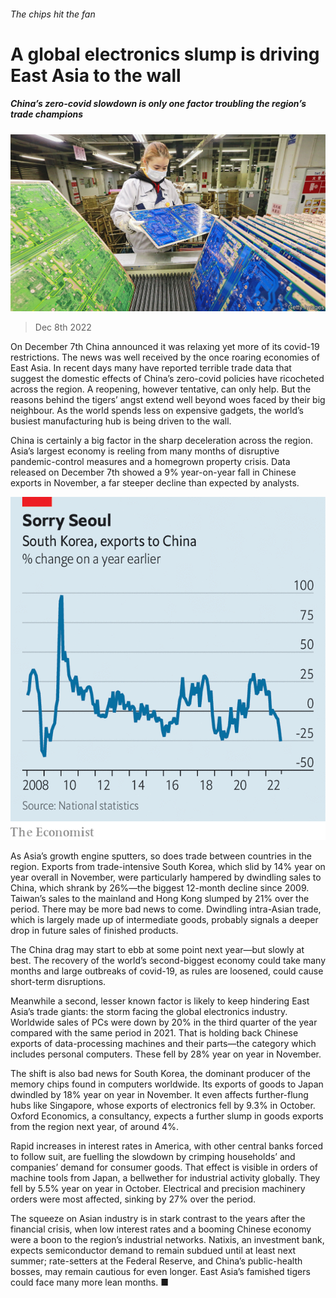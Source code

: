 ###### The chips hit the fan

# A global electronics slump is driving East Asia to the wall 

##### China’s zero-covid slowdown is only one factor troubling the region’s trade champions 

![image](images/20221210_FNP002.jpg) 

> Dec 8th 2022 

On December 7th China announced it was relaxing yet more of its covid-19 restrictions. The news was well received by the once roaring economies of East Asia. In recent days many have reported terrible trade data that suggest the domestic effects of China’s zero-covid policies have ricocheted across the region. A reopening, however tentative, can only help. But the reasons behind the tigers’ angst extend well beyond woes faced by their big neighbour. As the world spends less on expensive gadgets, the world’s busiest manufacturing hub is being driven to the wall. 

China is certainly a big factor in the sharp deceleration across the region. Asia’s largest economy is reeling from many months of disruptive pandemic-control measures and a homegrown property crisis. Data released on December 7th showed a 9% year-on-year fall in Chinese exports in November, a far steeper decline than expected by analysts. 

![image](images/20221210_FNC077.png) 


As Asia’s growth engine sputters, so does trade between countries in the region. Exports from trade-intensive South Korea, which slid by 14% year on year overall in November, were particularly hampered by dwindling sales to China, which shrank by 26%—the biggest 12-month decline since 2009. Taiwan’s sales to the mainland and Hong Kong slumped by 21% over the period. There may be more bad news to come. Dwindling intra-Asian trade, which is largely made up of intermediate goods, probably signals a deeper drop in future sales of finished products.

The China drag may start to ebb at some point next year—but slowly at best. The recovery of the world’s second-biggest economy could take many months and large outbreaks of covid-19, as rules are loosened, could cause short-term disruptions. 

Meanwhile a second, lesser known factor is likely to keep hindering East Asia’s trade giants: the storm facing the global electronics industry. Worldwide sales of PCs were down by 20% in the third quarter of the year compared with the same period in 2021. That is holding back Chinese exports of data-processing machines and their parts—the category which includes personal computers. These fell by 28% year on year in November. 

The shift is also bad news for South Korea, the dominant producer of the memory chips found in computers worldwide. Its exports of goods to Japan dwindled by 18% year on year in November. It even affects further-flung hubs like Singapore, whose exports of electronics fell by 9.3% in October. Oxford Economics, a consultancy, expects a further slump in goods exports from the region next year, of around 4%. 

Rapid increases in interest rates in America, with other central banks forced to follow suit, are fuelling the slowdown by crimping households’ and companies’ demand for consumer goods. That effect is visible in orders of machine tools from Japan, a bellwether for industrial activity globally. They fell by 5.5% year on year in October. Electrical and precision machinery orders were most affected, sinking by 27% over the period. 

The squeeze on Asian industry is in stark contrast to the years after the financial crisis, when low interest rates and a booming Chinese economy were a boon to the region’s industrial networks. Natixis, an investment bank, expects semiconductor demand to remain subdued until at least next summer; rate-setters at the Federal Reserve, and China’s public-health bosses, may remain cautious for even longer. East Asia’s famished tigers could face many more lean months. ■


